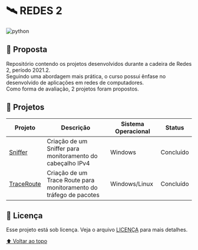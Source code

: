 # 🛰️ REDES 2
![python](https://img.shields.io/badge/Python-14354C?style=for-the-badge&logo=python&logoColor=white)

## 🎯 Proposta

Repositório contendo os projetos desenvolvidos durante a cadeira de Redes 2, período 2021.2. </br>
Seguindo uma abordagem mais prática, o curso possui ênfase no desenvolvido de aplicações em redes de computadores. </br>
Como forma de avaliação, 2 projetos foram propostos.

## 🚀 Projetos

Projeto | Descrição | Sistema Operacional | Status
|---|---|--- |---
[Sniffer](projetos/sniffer) | Criação de um Sniffer para monitoramento do cabeçalho IPv4 | Windows | Concluído
[TraceRoute](projetos/trace_route) | Criação de um Trace Route para monitoramento do tráfego de pacotes | Windows/Linux | Concluído

## 📝 Licença

Esse projeto está sob licença. Veja o arquivo [LICENÇA](LICENSE) para mais detalhes.

[⬆ Voltar ao topo](#%EF%B8%8F-redes-2)

